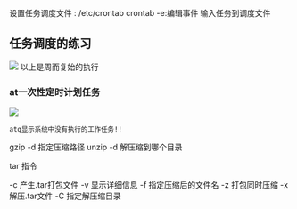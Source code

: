设置任务调度文件 : /etc/crontab 
crontab -e:编辑事件
输入任务到调度文件


## 任务调度的练习

<image src="../images/任务调度.png"></image>
以上是周而复始的执行



### at一次性定时计划任务 

<image src="../images/at 定时任务.png"></image>

```shell
atq显示系统中没有执行的工作任务!!
```

gzip -d 指定压缩路径
unzip -d 解压缩到哪个目录

tar 指令

-c 产生.tar打包文件
-v 显示详细信息
-f 指定压缩后的文件名
-z 打包同时压缩
-x 解压.tar文件
-C 指定解压缩目录